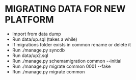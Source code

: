 MIGRATING DATA FOR NEW PLATFORM
============================================

* Import from data dump
* Run data/up.sql (takes a while)
* If migrations folder exists in common rename or delete it
* Run ./manage.py syncdb
* Run data/up2.sql
* Run ./manage.py schemamigration common --initial
* Run ./manage.py migrate common 0001 --fake
* Run ./manage.py migrate common
